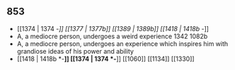 ## 853
- [[1374 | 1374 -*]] [[1377 | 1377b]] [[1389 | 1389b]] [[1418 | 1418b -*]] 
- A, a mediocre person, undergoes a weird experience 1342 1082b
- A, a mediocre person, undergoes an experience which inspires him with grandiose ideas of his power and ability
- [[1418 | 1418b *-**]] [[1374 | 1374 *-**]] [[1060]] [[1134]] [[1330]] 

